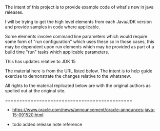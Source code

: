 The intent of this project is to provide example code of what's new in java releases.

I will be trying to get the high level elements from each Java/JDK version and provide samples in code where applicable.  

Some elements involve command line parameters which would require some form of "run configuration" which uses these so in those cases, this may be dependent upon run elements which may be provided as part of a build time "run" tasks which applicable parameters.

This has updates relative to JDK 15

The material here is from the URL listed below.  The intent is to help guide exercise to demonstrate the changes relative to the whatsnew.  

All rights to the material replicated below are with the original authors as spelled out at the original site.

=============================================

- https://www.oracle.com/news/announcement/oracle-announces-java-15-091520.html

- todo added release note reference
